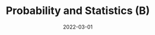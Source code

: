 ---
title: "Probability and Statistics (B)"
collection: teaching
type: "Teaching assistant"
permalink: /teaching/2022-spring
venue: "School of Mathematical Sciences, Peking Univeristy"
date: 2022-03-01
---
